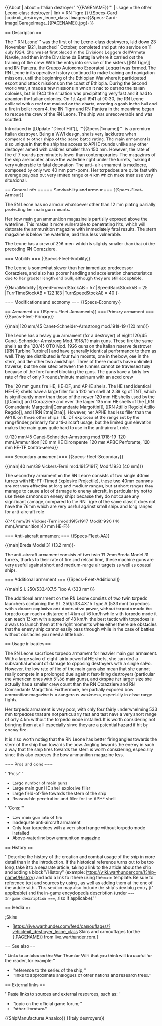 {{About
| about = Italian destroyer '''{{PAGENAME}}'''
| usage = the other Leone-class destroyer
| link = RN Tigre
}}
{{Specs-Card
|code=it_destroyer_leone_class
|images={{Specs-Card-Image|GarageImage_{{PAGENAME}}.jpg}}
}}

== Description ==
<!-- ''In the first part of the description, cover the history of the ship's creation and military application. In the second part, tell the reader about using this ship in the game. Add a screenshot: if a beginner player has a hard time remembering vehicles by name, a picture will help them identify the ship in question.'' -->
The '''RN Leone''' was the first of the Leone-class destroyers, laid down 23 November 1921, launched 1 October, completed and put into service on 11 July 1924. She was at first placed in the Divisione Leggera dell'Armata Navale, and then in the Divisione da Battaglia where it carried out the training of the crew. With the entry into service of the sisters [[RN Tigre]] and RN Pantera, the Gruppo Autonomo Esporatori Leggeri was formed. The RN Leone in its operative history continued to make training and navigation missions, until the beginning of the Ethiopian War where it participated escort and attack missions on the coast of Ethiopia. During the Second World War, it made a few missions in which it had to defend the Italian colonies, but in 1940 the situation was precipitating very fast and it had to abandon the Italian colonies. On 1st April 1941 at 00:30, the RN Leone collided with a reef not marked on the charts, creating a gash in the hull and a fire in boiler room 4, the RN Tigre and RN Pantera in the meantime began to rescue the crew of the RN Leone. The ship was unrecoverable and was scuttled.

Introduced in [[Update "Direct Hit"]], '''{{Specs|1=name}}''' is a premium Italian destroyer. Being a WWI design, she is very lacklustre when compared to other ships of the same battle rating. The main armament is also unique in that the ship has access to APHE rounds unlike any other destroyer armed with calibres smaller than 150 mm. However, the rate of fire of 7 rounds per minute is lower than contemporaries. The magazines of the ship are located above the waterline right under the turrets, making it very vulnerable to fatal detonation. The anti- air armament is mediocre, composed by only two 40 mm pom-poms. Her torpedoes are quite fast with average payload but very limited range of 4 km which make their use very situational.

== General info ==
=== Survivability and armour ===
{{Specs-Fleet-Armour}}
<!-- ''Talk about the vehicle's armour. Note the most well-defended and most vulnerable zones, e.g. the ammo magazine. Evaluate the composition of components and assemblies responsible for movement and manoeuvrability. Evaluate the survivability of the primary and secondary armaments separately. Don't forget to mention the size of the crew, which plays an important role in fleet mechanics. Save tips on preserving survivability for the "Usage in battles" section. If necessary, use a graphical template to show the most well-protected or most vulnerable points in the armour.'' -->
The RN Leone has no armour whatsoever other than 12 mm plating partially protecting her main gun mounts.

Her bow main gun ammunition magazine is partially exposed above the waterline. This makes it more vulnerable to penetrating hits, which will detonate the ammunition magazine with immediately fatal results. The stern magazine is below the waterline, and thus less vulnerable.

The Leone has a crew of 206 men, which is slightly smaller than that of the preceding RN Corazziere.

=== Mobility ===
{{Specs-Fleet-Mobility}}
<!-- ''Write about the ship's mobility. Evaluate its power and manoeuvrability, rudder rerouting speed, stopping speed at full tilt, with its maximum forward and reverse speed.'' -->
The Leone is somewhat slower than her immediate predecessor, Corazziere, and also has poorer handling and acceleration characteristics due to her greater length and bulk, although they are still acceptable.

{{NavalMobility
|SpeedForwardStockAB = 57
|SpeedBackStockAB = 25
|TurnTimeStockAB = 122.183
|TurnSpeedStockAB = 40
}}

=== Modifications and economy ===
{{Specs-Economy}}

== Armament ==
{{Specs-Fleet-Armaments}}
=== Primary armament ===
{{Specs-Fleet-Primary}}
<!-- ''Provide information about the characteristics of the primary armament. Evaluate their efficacy in battle based on their reload speed, ballistics and the capacity of their shells. Add a link to the main article about the weapon: <code><nowiki>{{main|Weapon name (calibre)}}</nowiki></code>. Broadly describe the ammunition available for the primary armament, and provide recommendations on how to use it and which ammunition to choose.'' -->
{{main|120 mm/45 Canet-Schneider-Armstrong mod.1918-19 (120 mm)}}

The Leone has a heavy gun armament (for a destroyer) of eight 120/45 Canet-Schneider-Armstrong Mod. 1918/19 main guns. These fire the same shells as the 120/45 OTO Mod. 1926 guns on the Italian reserve destroyer [[RN Turbine|Turbine]] and have generally identical performance to them as well. They are distributed in four twin mounts, one in the bow, one in the stern, and the other two amidships. Three of these mounts have unlimited traverse, but the one sited between the funnels cannot be traversed fully because of the fore funnel blocking the guns. The guns have a fairly low rate of fire of only 7 rounds/minute maximum with an aced crew.

The 120 mm guns fire HE, HE-DF, and APHE shells. The HE (and identical HE-DF) shells have a large filler for a 120 mm shell at 2.39 kg of TNT, which is significantly more than those of the newer 120 mm HE shells used by the [[Dardo]] and Corazziere and even the larger 135 mm HE shells of the [[RN Comandante Margottini|Comandante Margottini]], [[RN Attilio Regolo|Attilio Regolo]], and [[RN Etna|Etna]]. However, her APHE has less filler than the APHE on those other ships. HE-DF explodes at the range set by the rangefinder, primarily for anti-aircraft usage, but the limited gun elevation makes the main guns quite hard to use in the anti-aircraft role.

{{:120 mm/45 Canet-Schneider-Armstrong mod.1918-19 (120 mm)/Ammunition|120 mm HE Dirompente, 120 mm APBC Perforante, 120 mm HE-TF Contro-aerea}}

=== Secondary armament ===
{{Specs-Fleet-Secondary}}
<!-- ''Some ships are fitted with weapons of various calibres. Secondary armaments are defined as weapons chosen with the control <code>Select secondary weapon</code>. Evaluate the secondary armaments and give advice on how to use them. Describe the ammunition available for the secondary armament. Provide recommendations on how to use them and which ammunition to choose. Remember that any anti-air armament, even heavy calibre weapons, belong in the next section. If there is no secondary armament, remove this section.'' -->
{{main|40 mm/39 Vickers-Terni mod.1915/1917, Modif.1930 (40 mm)}}

The secondary armament on the RN Leone consists of two single 40mm turrets with HE-FT (Timed Explosive Projectile), these two 40mm cannons are not very effective at long and medium ranges, but at short ranges they manage to cause a lot of damage to enemy aircraft, in particular try not to use these cannons on enemy ships because they do not cause any significant damage, compared to the RN Tigre of the same class it does not have the 76mm which are very useful against small ships and long ranges for anti-aircraft role

{{:40 mm/39 Vickers-Terni mod.1915/1917, Modif.1930 (40 mm)/Ammunition|40 mm HE-F}}

=== Anti-aircraft armament ===
{{Specs-Fleet-AA}}
<!-- ''An important part of the ship's armament responsible for air defence. Anti-aircraft armament is defined by the weapon chosen with the control <code>Select anti-aircraft weapons</code>. Talk about the ship's anti-air cannons and machine guns, the number of guns and their positions, their effective range, and about their overall effectiveness – including against surface targets. If there are no anti-aircraft armaments, remove this section.'' -->
{{main|Breda Model 31 (13.2 mm)}}

The anti-aircraft armament consists of two twin 13.2mm Breda Model 31 turrets, thanks to their rate of fire and reload time, these machine guns are very useful against short and medium-range air targets as well as coastal ships.

=== Additional armament ===
{{Specs-Fleet-Additional}}
<!-- ''Describe the available additional armaments of the ship: depth charges, mines, torpedoes. Talk about their positions, available ammunition and launch features such as dead zones of torpedoes. If there is no additional armament, remove this section.'' -->
{{main|S.I. 250/533,4X7,5 Tipo A (533 mm)}}

The additional armament on the RN Leone consists of two twin torpedo launchers containing the S.I. 250/533.4X7.5 Type A (533 mm) torpedoes with a decent explosive and destructive power, without torpedo mode the torpedo can reach a distance of 4 km at 76 km/h while with torpedo mode it can reach 12 km with a speed of 48 km/h, the best tactic with torpedoes is always to launch them at the right moments when either there are obstacles that the enemy ship cannot easily pass through while in the case of battles without obstacles you need a little luck.

== Usage in battles ==
<!-- ''Describe the technique of using this ship, the characteristics of her use in a team and tips on strategy. Abstain from writing an entire guide – don't try to provide a single point of view, but give the reader food for thought. Talk about the most dangerous opponents for this vehicle and provide recommendations on fighting them. If necessary, note the specifics of playing with this vehicle in various modes (AB, RB, SB).'' -->
The RN Leone sacrifices torpedo armament for heavier main gun armament. With a large salvo of eight fairly powerful HE shells, she can deal a substantial amount of damage to opposing destroyers with a single salvo. However, the low rate of fire of the main guns also mean that she cannot really compete in a prolonged duel against fast-firing destroyers (particular the American ones with 5"/38 main guns), and despite her larger size she actually has a smaller crew count than the RN Corazziere and RN Comandante Margottini. Furthermore, her partially exposed bow ammunition magazine is a dangerous weakness, especially in close range fights.

Her torpedo armament is very poor, with only four fairly underwhelming 533 mm torpedoes that are not particularly fast and that have a very short range of only 4 km without the torpedo mode installed. It is worth considering not bringing them at all, especially since they are a potential hazard if hit by enemy fire.

It is also worth noting that the RN Leone has better firing angles towards the stern of the ship than towards the bow. Angling towards the enemy in such a way that the ship fires towards the stern is worth considering, especially since this also exposes the bow ammunition magazine less.

=== Pros and cons ===
<!-- ''Summarise and briefly evaluate the vehicle in terms of its characteristics and combat effectiveness. Mark its pros and cons in the bulleted list. Try not to use more than 6 points for each of the characteristics. Avoid using categorical definitions such as "bad", "good" and the like - use substitutions with softer forms such as "inadequate" and "effective".'' -->
'''Pros:'''

* Large number of main guns
* Large main gun HE shell explosive filler
* Large field-of-fire towards the stern of the ship
* Reasonable penetration and filler for the APHE shell

'''Cons:'''

* Low main gun rate of fire
* Inadequate anti-aircraft armament
* Only four torpedoes with a very short range without torpedo mode installed
* Above-waterline bow ammunition magazine

== History ==
<!-- ''Describe the history of the creation and combat usage of the ship in more detail than in the introduction. If the historical reference turns out to be too long, take it to a separate article, taking a link to the article about the ship and adding a block "/History" (example: <nowiki>https://wiki.warthunder.com/(Ship-name)/History</nowiki>) and add a link to it here using the <code>main</code> template. Be sure to reference text and sources by using <code><nowiki><ref></ref></nowiki></code>, as well as adding them at the end of the article with <code><nowiki><references /></nowiki></code>. This section may also include the ship's dev blog entry (if applicable) and the in-game encyclopedia description (under <code><nowiki>=== In-game description ===</nowiki></code>, also if applicable).'' -->
''Describe the history of the creation and combat usage of the ship in more detail than in the introduction. If the historical reference turns out to be too long, take it to a separate article, taking a link to the article about the ship and adding a block "/History" (example: <nowiki>https://wiki.warthunder.com/(Ship-name)/History</nowiki>) and add a link to it here using the <code>main</code> template. Be sure to reference text and sources by using <code><nowiki><ref></ref></nowiki></code>, as well as adding them at the end of the article with <code><nowiki><references /></nowiki></code>. This section may also include the ship's dev blog entry (if applicable) and the in-game encyclopedia description (under <code><nowiki>=== In-game description ===</nowiki></code>, also if applicable).''

== Media ==
<!-- ''Excellent additions to the article would be video guides, screenshots from the game, and photos.'' -->

;Skins

* [https://live.warthunder.com/feed/camouflages/?vehicle=it_destroyer_leone_class Skins and camouflages for the {{PAGENAME}} from live.warthunder.com.]

== See also ==
<!-- ''Links to articles on the War Thunder Wiki that you think will be useful for the reader, for example:''
* ''reference to the series of the ship;''
* ''links to approximate analogues of other nations and research trees.'' -->
''Links to articles on the War Thunder Wiki that you think will be useful for the reader, for example:''

* ''reference to the series of the ship;''
* ''links to approximate analogues of other nations and research trees.''

== External links ==
<!-- ''Paste links to sources and external resources, such as:''
* ''topic on the official game forum;''
* ''other literature.'' -->
''Paste links to sources and external resources, such as:''

* ''topic on the official game forum;''
* ''other literature.''

{{ShipManufacturer Ansaldo}}
{{Italy destroyers}}